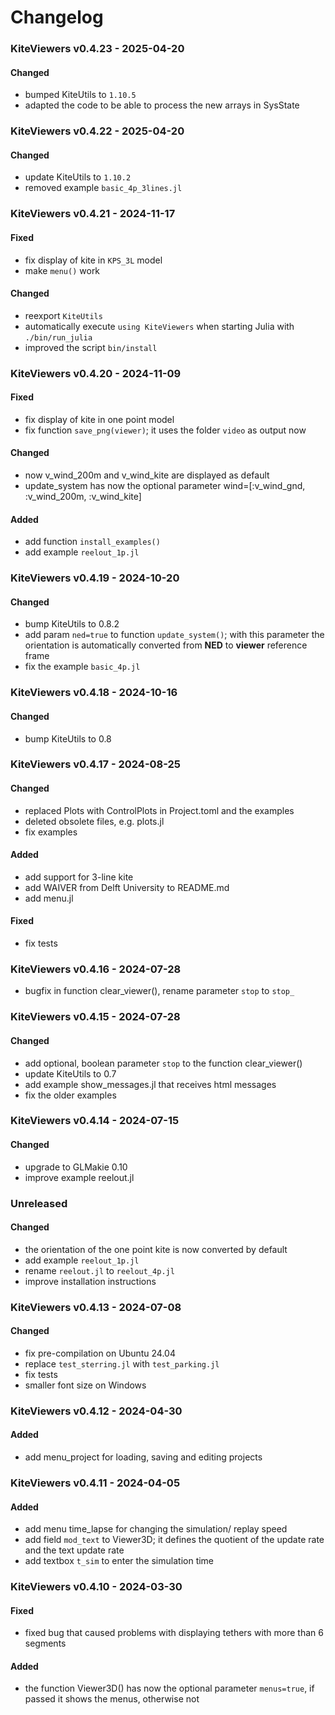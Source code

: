# Changelog

### KiteViewers v0.4.23 - 2025-04-20
#### Changed
- bumped KiteUtils to `1.10.5`
- adapted the code to be able to process the new arrays in SysState

### KiteViewers v0.4.22 - 2025-04-20
#### Changed
- update KiteUtils to `1.10.2`
- removed example `basic_4p_3lines.jl`

### KiteViewers v0.4.21 - 2024-11-17
#### Fixed
- fix display of kite in `KPS_3L` model
- make `menu()` work
#### Changed
- reexport `KiteUtils`
- automatically execute `using KiteViewers` when starting Julia with `./bin/run_julia`
- improved the script `bin/install`

### KiteViewers v0.4.20 - 2024-11-09
#### Fixed
- fix display of kite in one point model
- fix function `save_png(viewer)`; it uses the folder `video` as output now
#### Changed
- now v_wind_200m and v_wind_kite are displayed as default
- update_system has now the optional parameter wind=[:v_wind_gnd, :v_wind_200m, :v_wind_kite]
#### Added
- add function `install_examples()`
- add example `reelout_1p.jl`

### KiteViewers v0.4.19 - 2024-10-20
#### Changed
- bump KiteUtils to 0.8.2
- add param `ned=true` to function `update_system()`; with this parameter
  the orientation is automatically converted from **NED** to **viewer** reference frame
- fix the example `basic_4p.jl`

### KiteViewers v0.4.18 - 2024-10-16
#### Changed
- bump KiteUtils to 0.8

### KiteViewers v0.4.17 - 2024-08-25
#### Changed
- replaced Plots with ControlPlots in Project.toml and the examples
- deleted obsolete files, e.g. plots.jl
- fix examples
#### Added
- add support for 3-line kite
- add WAIVER from Delft University to README.md
- add menu.jl
#### Fixed
- fix tests

### KiteViewers v0.4.16 - 2024-07-28
- bugfix in function clear_viewer(), rename parameter `stop` to `stop_`

### KiteViewers v0.4.15 - 2024-07-28
#### Changed
- add optional, boolean parameter `stop` to the function clear_viewer()
- update KiteUtils to 0.7
- add example show_messages.jl that receives html messages
- fix the older examples

### KiteViewers v0.4.14 - 2024-07-15
#### Changed
- upgrade to GLMakie 0.10
- improve example reelout.jl

### Unreleased
#### Changed
- the orientation of the one point kite is now converted by default
- add example `reelout_1p.jl`
- rename `reelout.jl` to `reelout_4p.jl`
- improve installation instructions

### KiteViewers v0.4.13 - 2024-07-08
#### Changed
- fix pre-compilation on Ubuntu 24.04
- replace `test_sterring.jl` with `test_parking.jl`
- fix tests
- smaller font size on Windows

### KiteViewers v0.4.12 - 2024-04-30
#### Added
- add menu_project for loading, saving and editing projects

### KiteViewers v0.4.11 - 2024-04-05
#### Added
- add menu time_lapse for changing the simulation/ replay speed
- add field `mod_text` to Viewer3D; it defines the quotient of the update rate and the text update rate
- add textbox `t_sim` to enter the simulation time

### KiteViewers v0.4.10 - 2024-03-30
#### Fixed
- fixed bug that caused problems with displaying tethers with more than 6 segments

#### Added
- the function Viewer3D() has now the optional parameter `menus=true`, if passed it shows the menus, otherwise not



